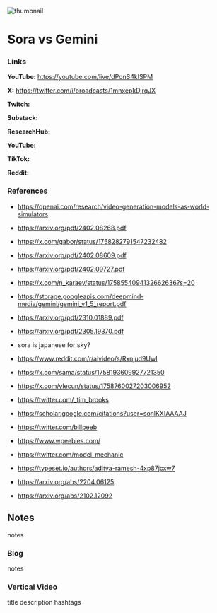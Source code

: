 ![thumbnail](thumbnail.png)

# Sora vs Gemini

### Links

**YouTube:** https://youtube.com/live/dPonS4kISPM

**X:** https://twitter.com/i/broadcasts/1mnxepkDjrqJX

**Twitch:**

**Substack:**

**ResearchHub:**

**YouTube:**

**TikTok:**

**Reddit:**

### References

- https://openai.com/research/video-generation-models-as-world-simulators
- https://arxiv.org/pdf/2402.08268.pdf
- https://x.com/gabor/status/1758282791547232482
- https://arxiv.org/pdf/2402.08609.pdf
- https://arxiv.org/pdf/2402.09727.pdf
- https://x.com/n_karaev/status/1758554094132662636?s=20
- https://storage.googleapis.com/deepmind-media/gemini/gemini_v1_5_report.pdf
- https://arxiv.org/pdf/2310.01889.pdf
- https://arxiv.org/pdf/2305.19370.pdf

- sora is japanese for sky?
- https://www.reddit.com/r/aivideo/s/Rxnjud9UwI
- https://x.com/sama/status/1758193609927721350
- https://x.com/ylecun/status/1758760027203006952

- https://twitter.com/_tim_brooks
- https://scholar.google.com/citations?user=sonlKXIAAAAJ

- https://twitter.com/billpeeb
- https://www.wpeebles.com/

- https://twitter.com/model_mechanic
- https://typeset.io/authors/aditya-ramesh-4xp87jcxw7
- https://arxiv.org/abs/2204.06125
- https://arxiv.org/abs/2102.12092

## Notes

notes

### Blog

notes

### Vertical Video

title
description
hashtags
